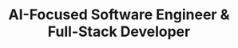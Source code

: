---
name: "Muhammad Abdullah Khan"
title: "AI-Focused Software Engineer & Full-Stack Developer"
bio: "AI-Focused Software Engineer & Full-Stack Developer specializing in emotion-aware systems, conversational AI, and scalable web applications. Creator of 24+ open-source projects with 100% ★5 freelance record."
availability_status: "Available for new opportunities"
profile_image: "/placeholder-user.jpg"
resume: "/files/resume.pdf"
github: "https://github.com/MuhammadKhan148"
linkedin: "https://linkedin.com/in/yourprofile"
email: "muhammad.mak252@gmail.com"
experience:
  - title: "Freelance Full-Stack & AI Developer"
    company: "Fiverr"
    duration: "Jan 2018 – Present"
    location: "Remote"
    description: "Built production-grade web & mobile apps (MERN, Flutter/Firebase) for global clients. Integrated sentiment-analysis pipelines and custom recommenders, boosting engagement ≈35%."
    achievements:
      - "Completed 60+ contracts with zero revisions on 80% of orders"
      - "Applied research-style A/B testing and model benchmarks"
      - "Built emotion-aware systems adopted by two client startups"
  - title: "Lab Demonstrator"
    company: "Programming Fundamentals (PF), FAST-NUCES"
    duration: "Feb 2024 – Present"
    location: "Islamabad, Pakistan"
    description: "Lead weekly C/C++ lab sessions (~120 first-year students); design and grade assignments & quizzes."
    achievements:
      - "Built automated grading script cutting marking time by 40%"
      - "Improved feedback consistency across all students"
      - "Mentored students in coding fundamentals and best practices"
skills:
  ai_ml:
    - "Python"
    - "TensorFlow"
    - "PyTorch"
    - "Sentiment Analysis"
    - "Recommender Systems"
    - "Machine Learning"
  frontend:
    - "React"
    - "Next.js"
    - "JavaScript/TypeScript"
    - "HTML/CSS"
    - "Flutter"
    - "PWA"
  backend:
    - "Node.js"
    - "MongoDB"
    - "PostgreSQL"
    - "Firebase"
    - "REST APIs"
    - "GraphQL"
  devops:
    - "Docker"
    - "Kubernetes"
    - "GitHub Actions"
    - "AWS"
    - "CI/CD"
    - "Git"
stats:
  projects: "24+"
  rating: "100%"
  specialty: "AI/ML Specialist"
  type: "Full-Stack Developer"
  approach: "Research-Oriented"
  quality: "Clean Code"
  role: "Lab Demonstrator"
achievements:
  open_source: "24 public repositories with flagship AIMovieRecommender ⭐150+"
  competitions: "1st Place – FAST Marathon; Winner – Twin-City Swimming; Finalist – National Critical-Thinking Tournament"
  innovation: "Emotion-aware UX adopted by two client startups"
--- 